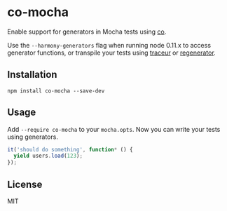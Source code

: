 # co-mocha

Enable support for generators in Mocha tests using [co](https://github.com/visionmedia/co).

Use the `--harmony-generators` flag when running node 0.11.x to access generator functions, or transpile your tests using [traceur](https://github.com/google/traceur-compiler) or [regenerator](https://github.com/facebook/regenerator).

## Installation

```
npm install co-mocha --save-dev
```

## Usage

Add `--require co-mocha` to your `mocha.opts`. Now you can write your tests using generators.

```js
it('should do something', function* () {
  yield users.load(123);
});
```

## License

MIT
